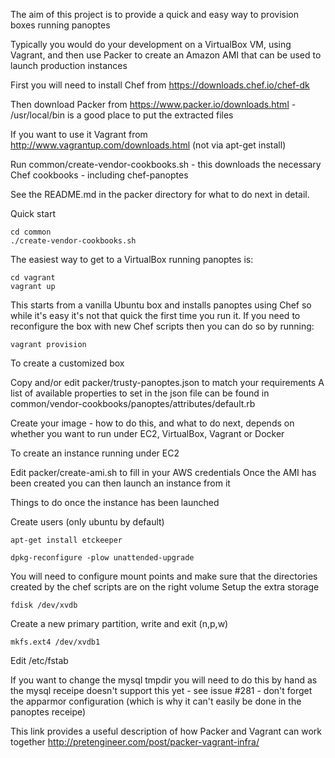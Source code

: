 The aim of this project is to provide a quick and easy way to provision boxes running panoptes

Typically you would do your development on a VirtualBox VM, using Vagrant, and then use Packer to create an Amazon AMI that can be used to launch production instances

First you will need to install Chef from https://downloads.chef.io/chef-dk

Then download Packer from https://www.packer.io/downloads.html - /usr/local/bin is a good place to put the extracted files

If you want to use it Vagrant from http://www.vagrantup.com/downloads.html (not via apt-get install)

Run common/create-vendor-cookbooks.sh - this downloads the necessary Chef cookbooks - including chef-panoptes

See the README.md in the packer directory for what to do next in detail.

Quick start
```
cd common
./create-vendor-cookbooks.sh
```

The easiest way to get to a VirtualBox running panoptes is:
```
cd vagrant
vagrant up
```
This starts from a vanilla Ubuntu box and installs panoptes using Chef so while it's easy it's not that quick the first time you run it.
If you need to reconfigure the box with new Chef scripts then you can do so by running:
```
vagrant provision
```

To create a customized box

Copy and/or edit packer/trusty-panoptes.json to match your requirements
A list of available properties to set in the json file can be found in common/vendor-cookbooks/panoptes/attributes/default.rb

Create your image - how to do this, and what to do next, depends on whether you want to run under EC2, VirtualBox, Vagrant or Docker

To create an instance running under EC2

Edit packer/create-ami.sh to fill in your AWS credentials
Once the AMI has been created you can then launch an instance from it

Things to do once the instance has been launched

Create users (only ubuntu by default)
```
apt-get install etckeeper
```

```
dpkg-reconfigure -plow unattended-upgrade
```

You will need to configure mount points and make sure that the directories created by the chef scripts are on the right volume
Setup the extra storage
```
fdisk /dev/xvdb
```
Create a new primary partition, write and exit (n,p,w)
```
mkfs.ext4 /dev/xvdb1
```
Edit /etc/fstab

If you want to change the mysql tmpdir you will need to do this by hand as the mysql receipe doesn't support this yet - see issue #281 - don't forget the apparmor configuration (which is why it can't easily be done in the panoptes receipe)


This link provides a useful description of how Packer and Vagrant can work together http://pretengineer.com/post/packer-vagrant-infra/
